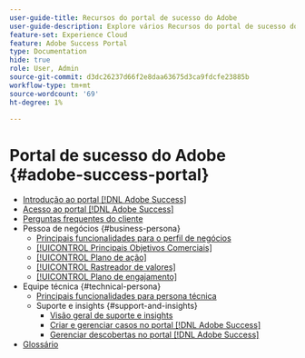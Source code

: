 ```yaml
---
user-guide-title: Recursos do portal de sucesso do Adobe
user-guide-description: Explore vários Recursos do portal de sucesso do Adobe para obter mais detalhes.
feature-set: Experience Cloud
feature: Adobe Success Portal
type: Documentation
hide: true
role: User, Admin
source-git-commit: d3dc26237d66f2e8daa63675d3ca9fdcfe23885b
workflow-type: tm+mt
source-wordcount: '69'
ht-degree: 1%

---
```



# Portal de sucesso do Adobe {#adobe-success-portal}

- [Introdução ao portal  [!DNL Adobe Success] ](/help/adobe-success-portal/adobe-success-portal-introduction.md)
- [Acesso ao portal  [!DNL Adobe Success] ](/help/adobe-success-portal/access-to-the-adobe-success-portal.md)
- [Perguntas frequentes do cliente](/help/adobe-success-portal/adobe-success-portal-customer-faq.md)
- Pessoa de negócios {#business-persona}
   - [Principais funcionalidades para o perfil de negócios](/help/adobe-success-portal/business-persona/key-functionalities-for-business-persona.md)
   - [[!UICONTROL Principais Objetivos Comerciais]](/help/adobe-success-portal/business-persona/key-business-objectives.md)
   - [[!UICONTROL Plano de ação]](/help/adobe-success-portal/business-persona/action-plan.md)
   - [[!UICONTROL Rastreador de valores]](/help/adobe-success-portal/business-persona/value-tracker.md)
   - [[!UICONTROL Plano de engajamento]](/help/adobe-success-portal/business-persona/engagement-plan.md)
- Equipe técnica {#technical-persona}
   - [Principais funcionalidades para persona técnica](/help/adobe-success-portal/technical-persona/key-functionalities-for-technical-persona.md)
   - Suporte e insights {#support-and-insights}
      - [Visão geral de suporte e insights](/help/adobe-success-portal/technical-persona/support-and-insights/support-and-insights-overview.md)
      - [Criar e gerenciar casos no portal  [!DNL Adobe Success] ](/help/adobe-success-portal/technical-persona/support-and-insights/create-and-manage-cases-in-the-adobe-success-portal.md)
      - [Gerenciar descobertas no portal  [!DNL Adobe Success] ](/help/adobe-success-portal/technical-persona/support-and-insights/manage-findings-adobe-success-portal.md)
- [Glossário](/help/adobe-success-portal/glossary.md)
